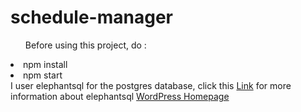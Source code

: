 # schedule-manager
<ul>Before using this project, do : </ul>
<li>npm install</li>
<li>npm start</li>
</n>
I user elephantsql for the postgres database, click this <a href='https://www.elephantsql.com/' target='_blank'>Link</a> for more information about elephantsql
<a href="https://www.WordPress.com" target="_blank">WordPress Homepage</a>
